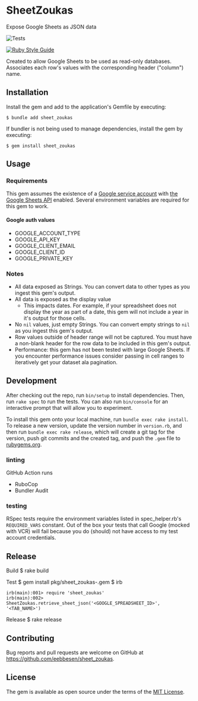 # SheetZoukas

Expose Google Sheets as JSON data

![Tests](https://github.com/eebbesen/sheet_zoukas/actions/workflows/ruby.yml/badge.svg)

[![Ruby Style Guide](https://img.shields.io/badge/code_style-rubocop-brightgreen.svg)](https://github.com/rubocop/rubocop)

Created to allow Google Sheets to be used as read-only databases. Associates each row's values with the corresponding header ("column") name.

## Installation

Install the gem and add to the application's Gemfile by executing:

    $ bundle add sheet_zoukas

If bundler is not being used to manage dependencies, install the gem by executing:

    $ gem install sheet_zoukas

## Usage

### Requirements

This gem assumes the existence of a [Google service account](https://developers.google.com/identity/protocols/oauth2/service-account) with [the Google Sheets API](https://console.cloud.google.com/apis/library/sheets.googleapis.com) enabled. Several environment variables are required for this gem to work.

#### Google auth values

* GOOGLE_ACCOUNT_TYPE
* GOOGLE_API_KEY
* GOOGLE_CLIENT_EMAIL
* GOOGLE_CLIENT_ID
* GOOGLE_PRIVATE_KEY


### Notes
* All data exposed as Strings. You can convert data to other types as you ingest this gem's output.
* All data is exposed as the display value
    * This impacts dates. For example, if your spreadsheet does not display the year as part of a date, this gem will not include a year in it's output for those cells.
* No `nil` values, just empty Strings. You can convert empty strings to `nil` as you ingest this gem's output.
* Row values outside of header range will not be captured. You must have a non-blank header for the row data to be included in this gem's output.
* Performance: this gem has not been tested with large Google Sheets. If you encounter performance issues consider passing in cell ranges to iteratively get your dataset ala pagination.

## Development

After checking out the repo, run `bin/setup` to install dependencies. Then, run `rake spec` to run the tests. You can also run `bin/console` for an interactive prompt that will allow you to experiment.

To install this gem onto your local machine, run `bundle exec rake install`. To release a new version, update the version number in `version.rb`, and then run `bundle exec rake release`, which will create a git tag for the version, push git commits and the created tag, and push the `.gem` file to [rubygems.org](https://rubygems.org).

### linting

GitHub Action runs
* RuboCop
* Bundler Audit

### testing

RSpec tests require the environment variables listed in spec_helper.rb's `REQUIRED_VARS` constant. Out of the box your tests that call Google (mocked with VCR) will fail because you do (should) not have access to my test account credentials.

## Release
Build
    $ rake build

Test
    $ gem install pkg/sheet_zoukas-<VERSION>.gem
    $ irb

    irb(main):001> require 'sheet_zoukas'
    irb(main):002> SheetZoukas.retrieve_sheet_json('<GOOGLE_SPREADSHEET_ID>', '<TAB_NAME>')

Release
    $ rake release

## Contributing

Bug reports and pull requests are welcome on GitHub at https://github.com/eebbesen/sheet_zoukas.

## License

The gem is available as open source under the terms of the [MIT License](https://opensource.org/licenses/MIT).
